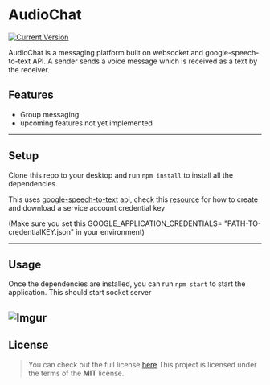 AudioChat
============
[![Current Version](https://img.shields.io/badge/version-1.0.0-green.svg)](https://github.com/Joyce-O/audiobook)

AudioChat is a messaging platform built on websocket and google-speech-to-text API. A sender sends a voice message which is received as a text by the receiver.

## Features
- Group messaging
- upcoming features not yet implemented

---

## Setup
Clone this repo to your desktop and run `npm install` to install all the dependencies.

This uses [google-speech-to-text](https://cloud.google.com/speech-to-text/docs/samples) api, check this [resource](https://cloud.google.com/speech-to-text/docs/quickstart-gcloud) for how to create and download a service account credential key

(Make sure you set this GOOGLE_APPLICATION_CREDENTIALS= "PATH-TO-credentialKEY.json" in your environment)

---

## Usage

Once the dependencies are installed, you can run  `npm start` to start the application. This should start socket server

![Imgur](https://imgur.com/5pOChPH)
---

## License
>You can check out the full license [here](https://github.com/IgorAntun/node-chat/blob/master/LICENSE)
This project is licensed under the terms of the **MIT** license.